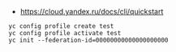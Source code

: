 * https://cloud.yandex.ru/docs/cli/quickstart

```shell
yc config profile create test
yc config profile activate test
yc init --federation-id=00000000000000000000
```
